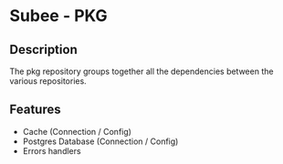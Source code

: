 # Subee - PKG

## Description

The pkg repository groups together all the dependencies between the various repositories.

## Features

- Cache (Connection / Config)
- Postgres Database (Connection / Config)
- Errors handlers